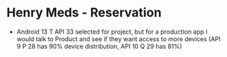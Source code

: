 # Henry Meds - Reservation

- Android 13 T API 33 selected for project, but for a production app I would talk to Product and see
  if they want access to more devices (API 9 P 28 has 90% device distribution, API 10 Q 29 has 81%)